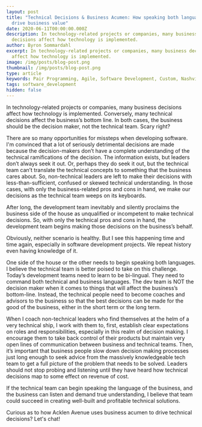 ```yaml
---
layout: post
title: "Technical Decisions & Business Acumen: How speaking both languages can
  drive business value"
date: 2020-06-11T00:00:00.000Z
description: In technology-related projects or companies, many business
  decisions affect how technology is implemented.
author: Byron Sommardahl
excerpt: In technology-related projects or companies, many business decisions
  affect how technology is implemented.
image: /img/posts/blog-post.png
thumbnail: /img/posts/blog-post.png
type: article
keywords: Pair Programming, Agile, Software Development, Custom, Nashville, development
tags: software_development
hidden: false
---
```

In technology-related projects or companies, many business decisions affect how technology is implemented. Conversely, many technical decisions affect the business’s bottom line. In both cases, the business should be the decision maker, not the technical team. Scary right?



There are so many opportunities for missteps when developing software. I'm convinced that a lot of seriously detrimental decisions are made because the decision-makers don’t have a complete understanding of the technical ramifications of the decision. The information exists, but leaders don’t always seek it out. Or, perhaps they do seek it out, but the technical team can’t translate the technical concepts to something that the business cares about. So, non-technical leaders are left to make their decisions with less-than-sufficient, confused or skewed technical understanding. In those cases, with only the business-related pros and cons in hand, we make our decisions as the technical team weeps on its keyboards.



After long, the development team inevitably and silently proclaims the business side of the house as unqualified or incompetent to make technical decisions. So, with only the technical pros and cons in hand, the development team begins making those decisions on the business’s behalf.



Obviously, neither scenario is healthy. But I see this happening time and time again, especially in software development projects. We repeat history even having knowledge of it.



One side of the house or the other needs to begin speaking both languages. I believe the technical team is better poised to take on this challenge. Today’s development teams need to learn to be bi-lingual. They need to command both technical and business languages. The dev team is NOT the decision maker when it comes to things that will affect the business’s bottom-line. Instead, the technical people need to become coaches and advisors to the business so that the best decisions can be made for the good of the business, either in the short term or the long term.



When I coach non-technical leaders who find themselves at the helm of a very technical ship, I work with them to, first, establish clear expectations on roles and responsibilities, especially in this realm of decision making. I encourage them to take back control of their products but maintain very open lines of communication between business and technical teams. Then, it’s important that business people slow down decision making processes just long enough to seek advice from the massively knowledgeable tech team to get a full picture of the problem that needs to be solved. Leaders should not stop probing and listening until they have heard how technical decisions map to some effect on revenue of cost.



If the technical team can begin speaking the language of the business, and the business can listen and demand true understanding, I believe that team could succeed in creating well-built and profitable technical solutions.

Curious as to how Acklen Avenue uses business acumen to drive technical decisions? Let's chat!
